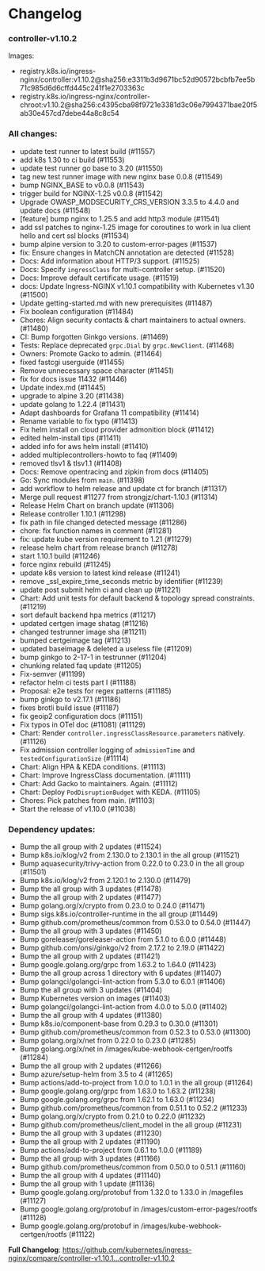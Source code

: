 # Changelog

### controller-v1.10.2

Images:

* registry.k8s.io/ingress-nginx/controller:v1.10.2@sha256:e3311b3d9671bc52d90572bcbfb7ee5b71c985d6d6cffd445c241f1e2703363c
* registry.k8s.io/ingress-nginx/controller-chroot:v1.10.2@sha256:c4395cba98f9721e3381d3c06e7994371bae20f5ab30e457cd7debe44a8c8c54

### All changes:

* update test runner to latest build (#11557)
* add k8s 1.30 to ci build (#11553)
* update test runner go base to 3.20 (#11550)
* tag new test runner image with new nginx base 0.0.8 (#11549)
* bump NGINX_BASE to v0.0.8 (#11543)
* trigger build for NGINX-1.25 v0.0.8 (#11542)
* Upgrade OWASP_MODSECURITY_CRS_VERSION 3.3.5 to 4.4.0 and update docs (#11548)
* [feature] bump nginx to 1.25.5 and add http3 module (#11541)
* add ssl patches to nginx-1.25 image for coroutines to work in lua client hello and cert ssl blocks (#11534)
* bump alpine version to 3.20 to custom-error-pages (#11537)
* fix: Ensure changes in MatchCN annotation are detected (#11528)
* Docs: Add information about HTTP/3 support. (#11525)
* Docs: Specify `ingressClass` for multi-controller setup. (#11520)
* Docs: Improve default certificate usage. (#11519)
* docs: Update Ingress-NGINX v1.10.1 compatibility with Kubernetes v1.30 (#11500)
* Update getting-started.md with new prerequisites (#11487)
* Fix boolean configuration (#11484)
* Chores: Align security contacts & chart maintainers to actual owners. (#11480)
* CI: Bump forgotten Ginkgo versions. (#11469)
* Tests: Replace deprecated `grpc.Dial` by `grpc.NewClient`. (#11468)
* Owners: Promote Gacko to admin. (#11464)
* fixed fastcgi userguide (#11455)
* Remove unnecessary space character (#11451)
* fix for docs issue 11432 (#11446)
* Update index.md (#11445)
* upgrade to alpine 3.20 (#11438)
* update golang to 1.22.4 (#11431)
* Adapt dashboards for Grafana 11 compatibility (#11414)
* Rename variable to fix typo (#11413)
* Fix helm install on cloud provider admonition block (#11412)
* edited helm-install tips (#11411)
* added info for aws helm install (#11410)
* added multiplecontrollers-howto to faq (#11409)
* removed tlsv1 & tlsv1.1 (#11408)
* Docs: Remove opentracing and zipkin from docs (#11405)
* Go: Sync modules from `main`. (#11398)
* add workflow to helm release and update ct for branch (#11317)
* Merge pull request #11277 from strongjz/chart-1.10.1 (#11314)
* Release Helm Chart on branch update (#11306)
* Release controller 1.10.1 (#11298)
* fix path in file changed detected message (#11286)
* chore: fix function names in comment (#11281)
* fix: update kube version requirement to 1.21 (#11279)
* release helm chart from release branch (#11278)
* start 1.10.1 build (#11246)
* force nginx rebuild (#11245)
* update k8s version to latest kind release (#11241)
* remove _ssl_expire_time_seconds metric by identifier (#11239)
* update post submit helm ci and clean up (#11221)
* Chart: Add unit tests for default backend & topology spread constraints. (#11219)
* sort default backend hpa metrics (#11217)
* updated certgen image shatag (#11216)
* changed testrunner image sha (#11211)
* bumped certgeimage tag (#11213)
* updated baseimage & deleted a useless file (#11209)
* bump ginkgo to 2-17-1 in testrunner (#11204)
* chunking related faq update (#11205)
* Fix-semver (#11199)
* refactor helm ci tests part I (#11188)
* Proposal: e2e tests for regex patterns (#11185)
* bump ginkgo to v2.17.1 (#11186)
* fixes brotli build issue (#11187)
* fix geoip2 configuration docs (#11151)
* Fix typos in OTel doc (#11081) (#11129)
* Chart: Render `controller.ingressClassResource.parameters` natively. (#11126)
* Fix admission controller logging of `admissionTime` and `testedConfigurationSize` (#11114)
* Chart: Align HPA & KEDA conditions. (#11113)
* Chart: Improve IngressClass documentation. (#11111)
* Chart: Add Gacko to maintainers. Again. (#11112)
* Chart: Deploy `PodDisruptionBudget` with KEDA. (#11105)
* Chores: Pick patches from main. (#11103)
* Start the release of v1.10.0 (#11038)

### Dependency updates:

* Bump the all group with 2 updates (#11524)
* Bump k8s.io/klog/v2 from 2.130.0 to 2.130.1 in the all group (#11521)
* Bump aquasecurity/trivy-action from 0.22.0 to 0.23.0 in the all group (#11501)
* Bump k8s.io/klog/v2 from 2.120.1 to 2.130.0 (#11479)
* Bump the all group with 3 updates (#11478)
* Bump the all group with 2 updates (#11477)
* Bump golang.org/x/crypto from 0.23.0 to 0.24.0 (#11471)
* Bump sigs.k8s.io/controller-runtime in the all group (#11449)
* Bump github.com/prometheus/common from 0.53.0 to 0.54.0 (#11447)
* Bump the all group with 3 updates (#11450)
* Bump goreleaser/goreleaser-action from 5.1.0 to 6.0.0 (#11448)
* Bump github.com/onsi/ginkgo/v2 from 2.17.2 to 2.19.0 (#11422)
* Bump the all group with 2 updates (#11421)
* Bump google.golang.org/grpc from 1.63.2 to 1.64.0 (#11423)
* Bump the all group across 1 directory with 6 updates (#11407)
* Bump golangci/golangci-lint-action from 5.3.0 to 6.0.1 (#11406)
* Bump the all group with 3 updates (#11404)
* Bump Kubernetes version on images (#11403)
* Bump golangci/golangci-lint-action from 4.0.0 to 5.0.0 (#11402)
* Bump the all group with 4 updates (#11380)
* Bump k8s.io/component-base from 0.29.3 to 0.30.0 (#11301)
* Bump github.com/prometheus/common from 0.52.3 to 0.53.0 (#11300)
* Bump golang.org/x/net from 0.22.0 to 0.23.0 (#11285)
* Bump golang.org/x/net in /images/kube-webhook-certgen/rootfs (#11284)
* Bump the all group with 2 updates (#11266)
* Bump azure/setup-helm from 3.5 to 4 (#11265)
* Bump actions/add-to-project from 1.0.0 to 1.0.1 in the all group (#11264)
* Bump google.golang.org/grpc from 1.63.0 to 1.63.2 (#11238)
* Bump google.golang.org/grpc from 1.62.1 to 1.63.0 (#11234)
* Bump github.com/prometheus/common from 0.51.1 to 0.52.2 (#11233)
* Bump golang.org/x/crypto from 0.21.0 to 0.22.0 (#11232)
* Bump github.com/prometheus/client_model in the all group (#11231)
* Bump the all group with 3 updates (#11230)
* Bump the all group with 2 updates (#11190)
* Bump actions/add-to-project from 0.6.1 to 1.0.0 (#11189)
* Bump the all group with 3 updates (#11166)
* Bump github.com/prometheus/common from 0.50.0 to 0.51.1 (#11160)
* Bump the all group with 4 updates (#11140)
* Bump the all group with 1 update (#11136)
* Bump google.golang.org/protobuf from 1.32.0 to 1.33.0 in /magefiles (#11127)
* Bump google.golang.org/protobuf in /images/custom-error-pages/rootfs (#11128)
* Bump google.golang.org/protobuf in /images/kube-webhook-certgen/rootfs (#11122)

**Full Changelog**: https://github.com/kubernetes/ingress-nginx/compare/controller-v1.10.1...controller-v1.10.2

